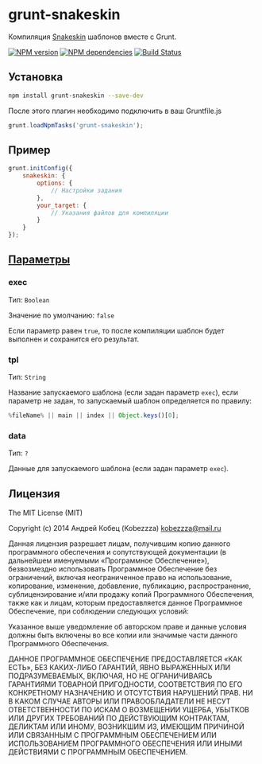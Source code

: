 # grunt-snakeskin

Компиляция [Snakeskin](https://github.com/kobezzza/Snakeskin) шаблонов вместе с Grunt.

[![NPM version](https://badge.fury.io/js/grunt-snakeskin.svg)](http://badge.fury.io/js/grunt-snakeskin)
[![NPM dependencies](https://david-dm.org/kobezzza/grunt-snakeskin.svg)](https://david-dm.org/kobezzza/grunt-snakeskin)
[![Build Status](https://travis-ci.org/kobezzza/grunt-snakeskin.svg?branch=master)](https://travis-ci.org/kobezzza/grunt-snakeskin)

## Установка

```bash
npm install grunt-snakeskin --save-dev
```

После этого плагин необходимо подключить в ваш Gruntfile.js

```js
grunt.loadNpmTasks('grunt-snakeskin');
```

## Пример

```js
grunt.initConfig({
	snakeskin: {
		options: {
			// Настройки задания
		},
		your_target: {
			// Указания файлов для компиляции
		}
	}
});
```

## [Параметры](https://github.com/kobezzza/Snakeskin/wiki/compile#opt_params)

### exec

Тип: `Boolean`

Значение по умолчанию: `false`

Если параметр равен `true`, то после компиляции шаблон будет выполнен и сохранится его результат.

### tpl

Тип: `String`

Название запускаемого шаблона (если задан параметр `exec`), если параметр не задан, то запускаемый шаблон
определяется по правилу:

```js
%fileName% || main || index || Object.keys()[0];
```

### data

Тип: `?`

Данные для запускаемого шаблона (если задан параметр `exec`).

## Лицензия

The MIT License (MIT)

Copyright (c) 2014 Андрей Кобец (Kobezzza) <kobezzza@mail.ru>

Данная лицензия разрешает лицам, получившим копию данного программного обеспечения и
сопутствующей документации (в дальнейшем именуемыми «Программное Обеспечение»),
безвозмездно использовать Программное Обеспечение без ограничений, включая неограниченное право на использование,
копирование, изменение, добавление, публикацию, распространение, сублицензирование и/или
продажу копий Программного Обеспечения, также как и лицам, которым предоставляется данное
Программное Обеспечение, при соблюдении следующих условий:

Указанное выше уведомление об авторском праве и данные условия должны быть включены во все копии или
значимые части данного Программного Обеспечения.

ДАННОЕ ПРОГРАММНОЕ ОБЕСПЕЧЕНИЕ ПРЕДОСТАВЛЯЕТСЯ «КАК ЕСТЬ», БЕЗ КАКИХ-ЛИБО ГАРАНТИЙ, ЯВНО ВЫРАЖЕННЫХ ИЛИ ПОДРАЗУМЕВАЕМЫХ,
ВКЛЮЧАЯ, НО НЕ ОГРАНИЧИВАЯСЬ ГАРАНТИЯМИ ТОВАРНОЙ ПРИГОДНОСТИ, СООТВЕТСТВИЯ ПО ЕГО КОНКРЕТНОМУ НАЗНАЧЕНИЮ И
ОТСУТСТВИЯ НАРУШЕНИЙ ПРАВ. НИ В КАКОМ СЛУЧАЕ АВТОРЫ ИЛИ ПРАВООБЛАДАТЕЛИ НЕ НЕСУТ ОТВЕТСТВЕННОСТИ ПО ИСКАМ О
ВОЗМЕЩЕНИИ УЩЕРБА, УБЫТКОВ ИЛИ ДРУГИХ ТРЕБОВАНИЙ ПО ДЕЙСТВУЮЩИМ КОНТРАКТАМ, ДЕЛИКТАМ ИЛИ ИНОМУ, ВОЗНИКШИМ ИЗ,
ИМЕЮЩИМ ПРИЧИНОЙ ИЛИ СВЯЗАННЫМ С ПРОГРАММНЫМ ОБЕСПЕЧЕНИЕМ ИЛИ ИСПОЛЬЗОВАНИЕМ ПРОГРАММНОГО ОБЕСПЕЧЕНИЯ ИЛИ
ИНЫМИ ДЕЙСТВИЯМИ С ПРОГРАММНЫМ ОБЕСПЕЧЕНИЕМ.
